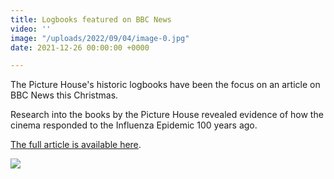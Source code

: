 ```yaml
---
title: Logbooks featured on BBC News
video: ''
image: "/uploads/2022/09/04/image-0.jpg"
date: 2021-12-26 00:00:00 +0000

---
```

The Picture House's historic logbooks have been the focus on an article on BBC News this Christmas.

Research into the books by the Picture House revealed evidence of how the cinema responded to the Influenza Epidemic 100 years ago.

[The full article is available here](https://www.bbc.co.uk/news/uk-england-leeds-59685437).

![](/uploads/2022/09/03/image-3.jpg)